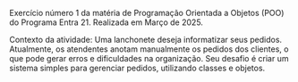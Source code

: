 Exercício número 1 da matéria de Programação Orientada a Objetos (POO) do Programa Entra 21.
Realizada em Março de 2025.

Contexto da atividade:
Uma lanchonete deseja informatizar seus pedidos. Atualmente, os atendentes anotam manualmente os pedidos dos clientes, o que pode gerar erros e dificuldades na organização. Seu desafio é criar um sistema simples para gerenciar pedidos, utilizando classes e objetos.
